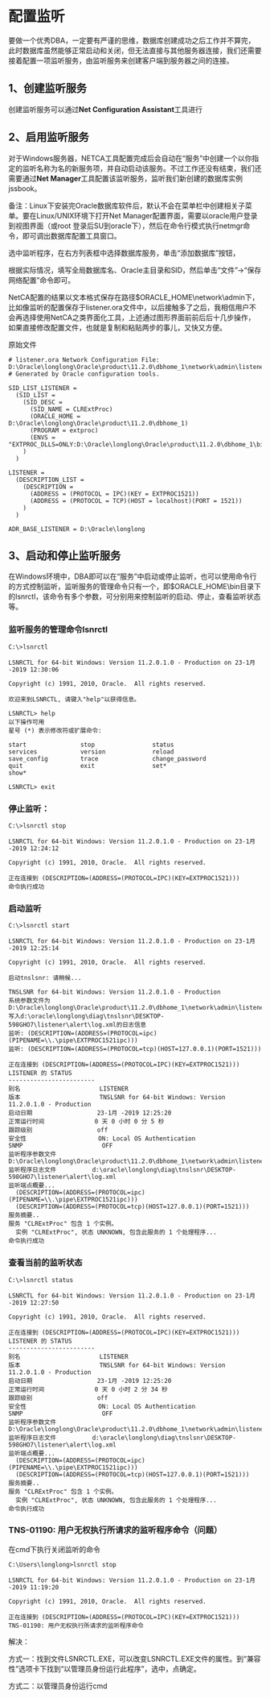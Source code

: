 # 配置监听

要做一个优秀DBA，一定要有严谨的思维，数据库创建成功之后工作并不算完，此时数据库虽然能够正常启动和关闭，但无法直接与其他服务器连接，我们还需要接着配置一项监听服务，由监听服务来创建客户端到服务器之间的连接。

## 1、创建监听服务

创建监听服务可以通过**Net Configuration Assistant**工具进行

## 2、启用监听服务

对于Windows服务器，NETCA工具配置完成后会自动在“服务”中创建一个以你指定的监听名称为名的新服务项，并自动启动该服务。不过工作还没有结束，我们还需要通过**Net Manager**工具配置该监听服务，监听我们新创建的数据库实例jssbook。

备注：Linux下安装完Oracle数据库软件后，默认不会在菜单栏中创建相关子菜单。要在Linux/UNIX环境下打开Net Manager配置界面，需要以oracle用户登录到视图界面（或root 登录后SU到oracle下），然后在命令行模式执行netmgr命令，即可调出数据库配置工具窗口。

选中监听程序，在右方列表框中选择数据库服务，单击“添加数据库”按钮，

根据实际情况，填写全局数据库名、Oracle主目录和SID，然后单击“文件”→“保存网络配置”命令即可。

NetCA配置的结果以文本格式保存在路径$ORACLE_HOME\network\admin下，比如像监听的配置保存于listener.ora文件中，以后接触多了之后，我相信用户不会再选择使用NetCA之类界面化工具，上述通过图形界面前前后后十几步操作，如果直接修改配置文件，也就是复制和粘贴两步的事儿，又快又方便。

原始文件

```log
# listener.ora Network Configuration File: D:\Oracle\longlong\Oracle\product\11.2.0\dbhome_1\network\admin\listener.ora
# Generated by Oracle configuration tools.

SID_LIST_LISTENER =
  (SID_LIST =
    (SID_DESC =
      (SID_NAME = CLRExtProc)
      (ORACLE_HOME = D:\Oracle\longlong\Oracle\product\11.2.0\dbhome_1)
      (PROGRAM = extproc)
      (ENVS = "EXTPROC_DLLS=ONLY:D:\Oracle\longlong\Oracle\product\11.2.0\dbhome_1\bin\oraclr11.dll")
    )
  )

LISTENER =
  (DESCRIPTION_LIST =
    (DESCRIPTION =
      (ADDRESS = (PROTOCOL = IPC)(KEY = EXTPROC1521))
      (ADDRESS = (PROTOCOL = TCP)(HOST = localhost)(PORT = 1521))
    )
  )

ADR_BASE_LISTENER = D:\Oracle\longlong
```

## 3、启动和停止监听服务

在Windows环境中，DBA即可以在“服务”中启动或停止监听，也可以使用命令行的方式控制监听，监听服务的管理命令只有一个，即$ORACLE_HOME\bin目录下的lsnrctl，该命令有多个参数，可分别用来控制监听的启动、停止，查看监听状态等。

### 监听服务的管理命令lsnrctl

```log
C:\>lsnrctl

LSNRCTL for 64-bit Windows: Version 11.2.0.1.0 - Production on 23-1月 -2019 12:30:06

Copyright (c) 1991, 2010, Oracle.  All rights reserved.

欢迎来到LSNRCTL, 请键入"help"以获得信息。

LSNRCTL> help
以下操作可用
星号 (*) 表示修改符或扩展命令:

start               stop                status
services            version             reload
save_config         trace               change_password
quit                exit                set*
show*

LSNRCTL> exit
```

### 停止监听：

```log
C:\>lsnrctl stop

LSNRCTL for 64-bit Windows: Version 11.2.0.1.0 - Production on 23-1月 -2019 12:24:12

Copyright (c) 1991, 2010, Oracle.  All rights reserved.

正在连接到 (DESCRIPTION=(ADDRESS=(PROTOCOL=IPC)(KEY=EXTPROC1521)))
命令执行成功
```

### 启动监听

```log
C:\>lsnrctl start

LSNRCTL for 64-bit Windows: Version 11.2.0.1.0 - Production on 23-1月 -2019 12:25:14

Copyright (c) 1991, 2010, Oracle.  All rights reserved.

启动tnslsnr: 请稍候...

TNSLSNR for 64-bit Windows: Version 11.2.0.1.0 - Production
系统参数文件为D:\Oracle\longlong\Oracle\product\11.2.0\dbhome_1\network\admin\listener.ora
写入d:\oracle\longlong\diag\tnslsnr\DESKTOP-598GHO7\listener\alert\log.xml的日志信息
监听: (DESCRIPTION=(ADDRESS=(PROTOCOL=ipc)(PIPENAME=\\.\pipe\EXTPROC1521ipc)))
监听: (DESCRIPTION=(ADDRESS=(PROTOCOL=tcp)(HOST=127.0.0.1)(PORT=1521)))

正在连接到 (DESCRIPTION=(ADDRESS=(PROTOCOL=IPC)(KEY=EXTPROC1521)))
LISTENER 的 STATUS
------------------------
别名                      LISTENER
版本                      TNSLSNR for 64-bit Windows: Version 11.2.0.1.0 - Production
启动日期                  23-1月 -2019 12:25:20
正常运行时间              0 天 0 小时 0 分 5 秒
跟踪级别                  off
安全性                    ON: Local OS Authentication
SNMP                      OFF
监听程序参数文件          D:\Oracle\longlong\Oracle\product\11.2.0\dbhome_1\network\admin\listener.ora
监听程序日志文件          d:\oracle\longlong\diag\tnslsnr\DESKTOP-598GHO7\listener\alert\log.xml
监听端点概要...
  (DESCRIPTION=(ADDRESS=(PROTOCOL=ipc)(PIPENAME=\\.\pipe\EXTPROC1521ipc)))
  (DESCRIPTION=(ADDRESS=(PROTOCOL=tcp)(HOST=127.0.0.1)(PORT=1521)))
服务摘要..
服务 "CLRExtProc" 包含 1 个实例。
  实例 "CLRExtProc", 状态 UNKNOWN, 包含此服务的 1 个处理程序...
命令执行成功
```

### 查看当前的监听状态

```log
C:\>lsnrctl status

LSNRCTL for 64-bit Windows: Version 11.2.0.1.0 - Production on 23-1月 -2019 12:27:50

Copyright (c) 1991, 2010, Oracle.  All rights reserved.

正在连接到 (DESCRIPTION=(ADDRESS=(PROTOCOL=IPC)(KEY=EXTPROC1521)))
LISTENER 的 STATUS
------------------------
别名                      LISTENER
版本                      TNSLSNR for 64-bit Windows: Version 11.2.0.1.0 - Production
启动日期                  23-1月 -2019 12:25:20
正常运行时间              0 天 0 小时 2 分 34 秒
跟踪级别                  off
安全性                    ON: Local OS Authentication
SNMP                      OFF
监听程序参数文件          D:\Oracle\longlong\Oracle\product\11.2.0\dbhome_1\network\admin\listener.ora
监听程序日志文件          d:\oracle\longlong\diag\tnslsnr\DESKTOP-598GHO7\listener\alert\log.xml
监听端点概要...
  (DESCRIPTION=(ADDRESS=(PROTOCOL=ipc)(PIPENAME=\\.\pipe\EXTPROC1521ipc)))
  (DESCRIPTION=(ADDRESS=(PROTOCOL=tcp)(HOST=127.0.0.1)(PORT=1521)))
服务摘要..
服务 "CLRExtProc" 包含 1 个实例。
  实例 "CLRExtProc", 状态 UNKNOWN, 包含此服务的 1 个处理程序...
命令执行成功
```

### TNS-01190: 用户无权执行所请求的监听程序命令（问题）

在cmd下执行关闭监听的命令

```log
C:\Users\longlong>lsnrctl stop

LSNRCTL for 64-bit Windows: Version 11.2.0.1.0 - Production on 23-1月 -2019 11:19:20

Copyright (c) 1991, 2010, Oracle.  All rights reserved.

正在连接到 (DESCRIPTION=(ADDRESS=(PROTOCOL=IPC)(KEY=EXTPROC1521)))
TNS-01190: 用户无权执行所请求的监听程序命令
```

解决：

方式一：找到文件LSNRCTL.EXE，可以改变LSNRCTL.EXE文件的属性。到“兼容性”选项卡下找到“以管理员身份运行此程序”，选中，点确定。

方式二：以管理员身份运行cmd